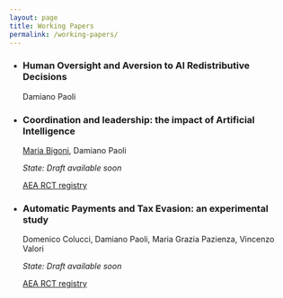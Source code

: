 ```yaml
---
layout: page
title: Working Papers
permalink: /working-papers/
---
```


<ul class="publication-list">
  <li class="publication-item">
    <h3 class="publication-title">Human Oversight and Aversion to AI Redistributive Decisions</h3>
    <p class="publication-meta">Damiano Paoli</p>
  </li>
  
  <li class="publication-item">
    <h3 class="publication-title">Coordination and leadership: the impact of Artificial Intelligence</h3>
    <p class="publication-meta"><a href="https://www.unibo.it/sitoweb/maria.bigoni/en" target="_blank">Maria Bigoni</a>, Damiano Paoli</p>
    <p class="publication-meta"><em>State: Draft available soon</em></p>
    <div class="publication-links">
      <a href="https://www.socialscienceregistry.org/trials/12434" target="_blank">AEA RCT registry</a>
    </div>
  </li>
  
  <li class="publication-item">
    <h3 class="publication-title">Automatic Payments and Tax Evasion: an experimental study</h3>
    <p class="publication-meta">Domenico Colucci, Damiano Paoli, Maria Grazia Pazienza, Vincenzo Valori</p>
    <p class="publication-meta"><em>State: Draft available soon</em></p>
    <div class="publication-links">
      <a href="https://www.socialscienceregistry.org/trials/13243" target="_blank">AEA RCT registry</a>
    </div>
  </li>
</ul>